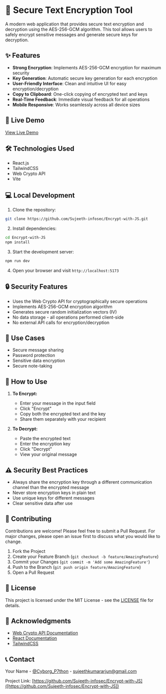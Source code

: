 # 🔐 Secure Text Encryption Tool

A modern web application that provides secure text encryption and decryption using the AES-256-GCM algorithm. This tool allows users to safely encrypt sensitive messages and generate secure keys for decryption.

## ✨ Features

- **Strong Encryption**: Implements AES-256-GCM encryption for maximum security
- **Key Generation**: Automatic secure key generation for each encryption
- **User-Friendly Interface**: Clean and intuitive UI for easy encryption/decryption
- **Copy to Clipboard**: One-click copying of encrypted text and keys
- **Real-Time Feedback**: Immediate visual feedback for all operations
- **Mobile Responsive**: Works seamlessly across all device sizes

## 🚀 Live Demo

[View Live Demo](https://encryptwithjs.netlify.app)

## 🛠️ Technologies Used

- React.js
- TailwindCSS
- Web Crypto API
- Vite

## 💻 Local Development

1. Clone the repository:
```bash
git clone https://github.com/Sujeeth-infosec/Encrypt-with-JS.git
```

2. Install dependencies:
```bash
cd Encrypt-with-JS
npm install
```

3. Start the development server:
```bash
npm run dev
```

4. Open your browser and visit `http://localhost:5173`

## 🔒 Security Features

- Uses the Web Crypto API for cryptographically secure operations
- Implements AES-256-GCM encryption algorithm
- Generates secure random initialization vectors (IV)
- No data storage - all operations performed client-side
- No external API calls for encryption/decryption

## 🎯 Use Cases

- Secure message sharing
- Password protection
- Sensitive data encryption
- Secure note-taking

## 📝 How to Use

1. **To Encrypt:**
   - Enter your message in the input field
   - Click "Encrypt"
   - Copy both the encrypted text and the key
   - Share them separately with your recipient

2. **To Decrypt:**
   - Paste the encrypted text
   - Enter the encryption key
   - Click "Decrypt"
   - View your original message

## ⚠️ Security Best Practices

- Always share the encryption key through a different communication channel than the encrypted message
- Never store encryption keys in plain text
- Use unique keys for different messages
- Clear sensitive data after use

## 🤝 Contributing

Contributions are welcome! Please feel free to submit a Pull Request. For major changes, please open an issue first to discuss what you would like to change.

1. Fork the Project
2. Create your Feature Branch (`git checkout -b feature/AmazingFeature`)
3. Commit your Changes (`git commit -m 'Add some AmazingFeature'`)
4. Push to the Branch (`git push origin feature/AmazingFeature`)
5. Open a Pull Request

## 📄 License

This project is licensed under the MIT License - see the [LICENSE](LICENSE) file for details.

## 🙏 Acknowledgments

- [Web Crypto API Documentation](https://developer.mozilla.org/en-US/docs/Web/API/Web_Crypto_API)
- [React Documentation](https://reactjs.org/)
- [TailwindCSS](https://tailwindcss.com/)

## 📞 Contact

Your Name - [@Cyborg_P7thon](https://twitter.com/CyborgP7) - sujeethkumararjun@gmail.com

Project Link: [https://github.com/Sujeeth-infosec/Encrypt-with-JS]([https://github.com/Sujeeth-infosec/Encrypt-with-JS])
